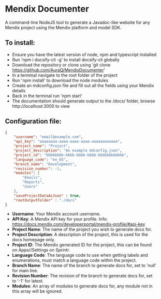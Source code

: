 # Mendix Documenter
A command-line NodeJS tool to generate a Javadoc-like website for any Mendix project using the Mendix platform and model SDK. 

## To install:
- Ensure you have the latest version of node, npm and typescript installed
- Run 'npm i docsify-cli -g' to install docsify-cli globally
- Download the repository or clone using 'git clone https://github.com/AuraQ/MendixDocumenter'
- In a terminal navigate to the root folder of the project
- Run 'npm install' to download the node modules
- Create an mdconfig.json file and fill out all the fields using your Mendix details
- Back in the terminal run 'npm start'
- The documentation should generate output to the /docs/ folder, browse http://localhost:3000 to view

## Configuration file:
```json 
{
    "username": "email@example.com",
    "api_key": "aaaaaaaa-aaaa-aaaa-aaaa-aaaaaaaaaaaa",
    "project_name": "Project",
    "project_description": "An example mdconfig.json",
    "project_id": "bbbbbbbb-bbbb-bbbb-bbbb-bbbbbbbbbbbb",
    "language_code": "en_US",
    "branch_name": "Development",
    "revision_number": -1,
    "modules": [
        "Emails",
        "Reports",
        "Users"
    ],
    "saveProjectDataAsJson" : true,
    "rootOutputFolder" : "./docs"
}
```
- **Username**: Your Mendix account username.
- **API Key**: A Mendix API key for your profile. Info: https://docs.mendix.com/developerportal/mendix-profile/#api-key
- **Project Name**: The name of the project you wish to generate docs for.
- **Project Description**: A description of the project, this is used for the docs homepage only.
- **Project ID**: The Mendix generated ID for the project, this can be found on Apps/<Your App>/Settings on Sprintr.
- **Language Code**: The language code to use when getting labels and enumerations, must match a language code within the project.
- **Branch Name**: The name of the branch to generate docs for, set to 'null' for main line.
- **Revision Number**: The revision of the branch to generate docs for, set to '-1' for latest.
- **Modules**: An array of modules to generate docs for, any module not in this array will be ignored.